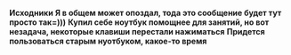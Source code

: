 **Исходники**
**Я в общем может опоздал, тода это сообщение будет тут просто так=)))**
**Купил себе ноутбук помощнее для занятий, но вот незадача, некоторые клавиши перестали нажиматься**
**Придется пользоваться старым нуотбуком, какое-то время**
